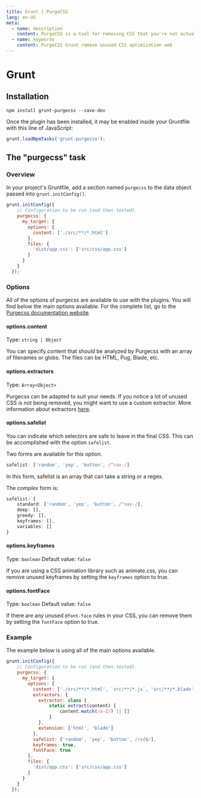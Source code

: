 ```yaml
---
title: Grunt | PurgeCSS
lang: en-US
meta:
  - name: description
    content: PurgeCSS is a tool for removing CSS that you're not actually using in your project. You can use it with grunt with a plugin.
  - name: keywords
    content: PurgeCSS Grunt remove unused CSS optimization web
---
```


# Grunt

## Installation

```shell
npm install grunt-purgecss --save-dev
```

Once the plugin has been installed, it may be enabled inside your Gruntfile with this line of JavaScript:

```js
grunt.loadNpmTasks('grunt-purgecss');
```

## The "purgecss" task

### Overview

In your project's Gruntfile, add a section named `purgecss` to the data object passed into `grunt.initConfig()`.

```js
grunt.initConfig({
    // Configuration to be run (and then tested).
    purgecss: {
      my_target: {
        options: {
          content: ['./src/**/*.html']
        },
        files: {
          'dist/app.css': ['src/css/app.css']
        }
      }
    }
  });
```

### Options

All of the options of purgecss are available to use with the plugins.
You will find below the main options available. For the complete list, go to the [Purgecss documentation website](https://www.purgecss.com/configuration.html#options).

#### options.content

Type: `string | Object`

You can specify content that should be analyzed by Purgecss with an array of filenames or globs. The files can be HTML, Pug, Blade, etc.

#### options.extractors

Type: `Array<Object>`

Purgecss can be adapted to suit your needs. If you notice a lot of unused CSS is not being removed, you might want to use a custom extractor.
More information about extractors [here](https://www.purgecss.com/extractors.html).

#### options.safelist

You can indicate which selectors are safe to leave in the final CSS. This can be accomplished with the option `safelist`.

Two forms are available for this option.

```ts
safelist: ['random', 'yep', 'button', /^nav-/]
```

In this form, safelist is an array that can take a string or a regex.

The _complex_ form is:

```ts
safelist: {
    standard: ['random', 'yep', 'button', /^nav-/],
    deep: [],
    greedy: [],
    keyframes: [],
    variables: []
}
```

#### options.keyframes

Type: `boolean`
Default value: `false`

If you are using a CSS animation library such as animate.css, you can remove unused keyframes by setting the `keyframes` option to true.

#### options.fontFace

Type: `boolean`
Default value: `false`

If there are any unused `@font-face` rules in your CSS, you can remove them by setting the `fontFace` option to true.

### Example

The example below is using all of the main options available.

```js
grunt.initConfig({
    // Configuration to be run (and then tested).
    purgecss: {
      my_target: {
        options: {
          content: ['./src/**/*.html', `src/**/*.js`, 'src/**/*.blade', 'src/**/*.vue'],
          extractors: {
            extractor: class {
                static extract(content) {
                    content.match(/a-Z/) || []
                }
            },
            extension: ['html', 'blade']
          },
          safelist: ['random', 'yep', 'button', /red$/],
          keyframes: true,
          fontFace: true
        },
        files: {
          'dist/app.css': ['src/css/app.css']
        }
      }
    }
  });
```
